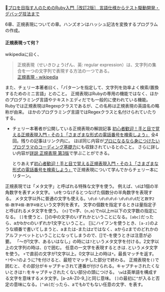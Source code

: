 
📖[プロを目指す人のためのRuby入門［改訂2版］ 言語仕様からテスト駆動開発・デバッグ技法まで](https://gihyo.jp/book/2021/978-4-297-12437-3)

6章、正規表現についての章。ハンズオンはハッシュ記法を変換するプログラムの作成。

#### 正規表現って何？

wikipediaに曰く、
> 正規表現（せいきひょうげん、英: regular expression）は、文字列の集合を一つの文字列で表現する方法の一つである。  
> [正規表現 - wikipedia](https://ja.wikipedia.org/wiki/%E6%AD%A3%E8%A6%8F%E8%A1%A8%E7%8F%BE)

また、チェリー本著者曰く、「パターンを指定して、文字列を効率よく検索/置換するためのミニ言語」とのこと。
正規表現はRubyの専用の機能ではなく、ほかのプログラミング言語やテキストエディだでも一般的に使われている機能。
Rubyでは正規表現はRegexpクラスであるが、この名称は正規表現の英語名の略称が由来。
ほかのプログラミング言語ではRegexクラスと名付けられていたりする。

- チェリー本著者が公開している正規表現の解説記事
  [初心者歓迎！手と目で覚える正規表現入門・その１「さまざまな形式の電話番号を検索しよう」](https://qiita.com/jnchito/items/893c887fbf19e17d3ff9)
  全4回。残りの記事はリンク内に。
  ほぼ同じ内容が[プロになるなら身につけたい プログラマのコーディング基礎力](https://gihyo.jp/book/2017/978-4-7741-8779-2)にも収録されているとのこと。
  さらに詳しい内容が[詳説 正規表現 第3版](https://www.amazon.co.jp/%E6%AD%A3%E8%A6%8F%E8%A1%A8%E7%8F%BE-%E7%AC%AC3%E7%89%88-Jeffrey-F-Friedl/dp/4873113598)で学ぶことができる。

  とりあえず[初心者歓迎！手と目で覚える正規表現入門・その１「さまざまな形式の電話番号を検索しよう」](https://qiita.com/jnchito/items/893c887fbf19e17d3ff9)で正規表現について学んでからチェリー本にリターン。

正規表現では「メタ文字」と呼ばれる特殊な文字を使う。
例えば、`\d`は1個の半角数字を表すメタ文字。
`\d`をつなげるとつなげた個数分の半角数字を表現する。
メタ文字以外に普通の文字も使える。`\d\d-\d\d\d\d-\d\d\d\d`だと`数字2個-数字4個-数字4個`という文字列を表す。
文字の個数を指定するときは量指定子と呼ばれるメタ文字を使う。
`{n}`でn字、`{n,m}`でn以上m以下の文字数の指定になる。
`[]`を使うと、[]の中の文字のいずれかということになる。`[abc]`だったら、aかbかcのいずれか1文字ということ。
[]にハイフンを使うとき、`[a-z]`のような順番で書いてしまうと、aまたは-またはzではなく、aからzまでのどれかのアルファベットということになってしまうので、[]で-を使うときは注意が必要。
「～が1文字、あるいはなし」の時には`?`というメタ文字を付ける。2文字以上の文字列の時は、()で囲む。
任意の一文字を表現するときは`.`というメタ文字を使う。
`+`で直前の文字が1文字以上。0文字以上の時は`*`。最長マッチを返す。
`*?`や`+?`のように?を付けると、最短でマッチした部分で終わる。
正規表現を`()`で囲むと、その部分がキャプチャされて連番が付けられる。キャプチャされたくないときは`?:`をキャプチャされたくない部分の頭につける。
`\w`は英単語を構成する文字を意味するメタ文字。[a-zA-Z0-9_]と同じ意味。
`[]`の最初に`^`が入ると否定の意味になる。`[^ab]`だったら、aでもbでもない任意の文字、を表す。

